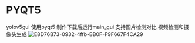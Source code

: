 # PYQT5
yolov5gui 使用pyqt5 制作下载后运行main_gui
支持图片检测对比 视频检测和摄像头生成
![E8D76B73-0932-4ffb-BB0F-F9F667F4CA29](https://user-images.githubusercontent.com/59002786/147046216-b23f5d21-b98a-4f13-ac77-df86dc8a0a09.png)
